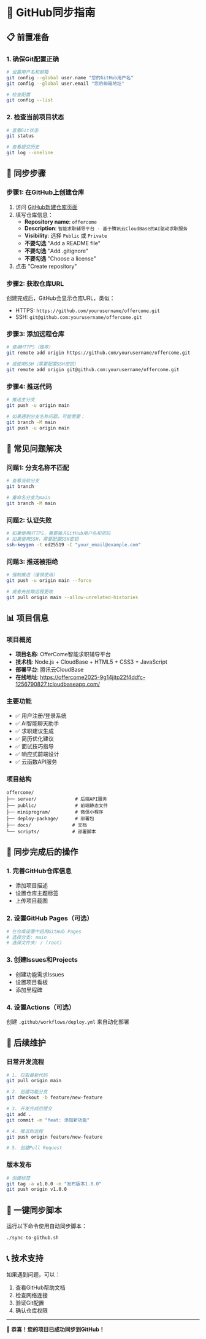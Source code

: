 # 🚀 GitHub同步指南

## 📋 前置准备

### 1. 确保Git配置正确
```bash
# 设置用户名和邮箱
git config --global user.name "您的GitHub用户名"
git config --global user.email "您的邮箱地址"

# 检查配置
git config --list
```

### 2. 检查当前项目状态
```bash
# 查看Git状态
git status

# 查看提交历史
git log --oneline
```

## 🎯 同步步骤

### 步骤1: 在GitHub上创建仓库

1. 访问 [GitHub新建仓库页面](https://github.com/new)
2. 填写仓库信息：
   - **Repository name**: `offercome`
   - **Description**: `智能求职辅导平台 - 基于腾讯云CloudBase的AI驱动求职服务`
   - **Visibility**: 选择 `Public` 或 `Private`
   - **不要勾选** "Add a README file"
   - **不要勾选** "Add .gitignore"
   - **不要勾选** "Choose a license"
3. 点击 "Create repository"

### 步骤2: 获取仓库URL

创建完成后，GitHub会显示仓库URL，类似：
- HTTPS: `https://github.com/yourusername/offercome.git`
- SSH: `git@github.com:yourusername/offercome.git`

### 步骤3: 添加远程仓库

```bash
# 使用HTTPS（推荐）
git remote add origin https://github.com/yourusername/offercome.git

# 或使用SSH（需要配置SSH密钥）
git remote add origin git@github.com:yourusername/offercome.git
```

### 步骤4: 推送代码

```bash
# 推送主分支
git push -u origin main

# 如果遇到分支名称问题，可能需要：
git branch -M main
git push -u origin main
```

## 🔧 常见问题解决

### 问题1: 分支名称不匹配
```bash
# 查看当前分支
git branch

# 重命名分支为main
git branch -M main
```

### 问题2: 认证失败
```bash
# 如果使用HTTPS，需要输入GitHub用户名和密码
# 如果使用SSH，需要配置SSH密钥
ssh-keygen -t ed25519 -C "your_email@example.com"
```

### 问题3: 推送被拒绝
```bash
# 强制推送（谨慎使用）
git push -u origin main --force

# 或者先拉取远程更改
git pull origin main --allow-unrelated-histories
```

## 📊 项目信息

### 项目概览
- **项目名称**: OfferCome智能求职辅导平台
- **技术栈**: Node.js + CloudBase + HTML5 + CSS3 + JavaScript
- **部署平台**: 腾讯云CloudBase
- **在线地址**: https://offercome2025-9g14jitp22f4ddfc-1256790827.tcloudbaseapp.com/

### 主要功能
- ✅ 用户注册/登录系统
- ✅ AI智能聊天助手
- ✅ 求职建议生成
- ✅ 简历优化建议
- ✅ 面试技巧指导
- ✅ 响应式前端设计
- ✅ 云函数API服务

### 项目结构
```
offercome/
├── server/              # 后端API服务
├── public/              # 前端静态文件
├── miniprogram/         # 微信小程序
├── deploy-package/      # 部署包
├── docs/               # 文档
└── scripts/            # 部署脚本
```

## 🎉 同步完成后的操作

### 1. 完善GitHub仓库信息
- 添加项目描述
- 设置仓库主题标签
- 上传项目截图

### 2. 设置GitHub Pages（可选）
```bash
# 在仓库设置中启用GitHub Pages
# 选择分支: main
# 选择文件夹: / (root)
```

### 3. 创建Issues和Projects
- 创建功能需求Issues
- 设置项目看板
- 添加里程碑

### 4. 设置Actions（可选）
创建 `.github/workflows/deploy.yml` 来自动化部署

## 📝 后续维护

### 日常开发流程
```bash
# 1. 拉取最新代码
git pull origin main

# 2. 创建功能分支
git checkout -b feature/new-feature

# 3. 开发完成后提交
git add .
git commit -m "feat: 添加新功能"

# 4. 推送到远程
git push origin feature/new-feature

# 5. 创建Pull Request
```

### 版本发布
```bash
# 创建标签
git tag -a v1.0.0 -m "发布版本1.0.0"
git push origin v1.0.0
```

## 🎯 一键同步脚本

运行以下命令使用自动同步脚本：
```bash
./sync-to-github.sh
```

## 📞 技术支持

如果遇到问题，可以：
1. 查看GitHub帮助文档
2. 检查网络连接
3. 验证Git配置
4. 确认仓库权限

---

**🎉 恭喜！您的项目已成功同步到GitHub！** 